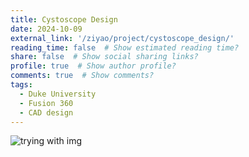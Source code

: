 ```yaml
---
title: Cystoscope Design
date: 2024-10-09
external_link: '/ziyao/project/cystoscope_design/'
reading_time: false  # Show estimated reading time?
share: false  # Show social sharing links?
profile: true  # Show author profile?
comments: true  # Show comments?
tags:
  - Duke University
  - Fusion 360
  - CAD design
---
```


![trying with img](/ziyao/static/images/arm_me.png)